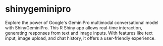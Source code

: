 # shinygeminipro
Explore the power of Google's GeminiPro multimodal conversational model with ShinyGeminiPro. This R Shiny app allows real-time interaction, generating responses from text and image inputs. With features like text input, image upload, and chat history, it offers a user-friendly experience.
